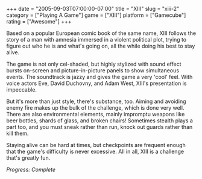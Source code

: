 +++
date = "2005-09-03T07:00:00-07:00"
title = "XIII"
slug = "xiii-2"
category = ["Playing A Game"]
game = ["XIII"]
platform = ["Gamecube"]
rating = ["Awesome"]
+++

Based on a popular European comic book of the same name, XIII follows the story of a man with amnesia immersed in a violent political plot, trying to figure out who he is and what's going on, all the while doing his best to stay alive.

The game is not only cel-shaded, but highly stylized with sound effect bursts on-screen and picture-in-picture panels to show simultaneous events.  The soundtrack is jazzy and gives the game a very 'cool' feel.  With voice actors Eve, David Duchovny, and Adam West, XIII's presentation is impeccable.

But it's more than just style, there's substance, too.  Aiming and avoiding enemy fire makes up the bulk of the challenge, which is done very well.  There are also environmental elements, mainly impromptu weapons like beer bottles, shards of glass, and broken chairs!  Sometimes stealth plays a part too, and you must sneak rather than run, knock out guards rather than kill them.

Staying alive can be hard at times, but checkpoints are frequent enough that the game's difficulty is never excessive.  All in all, XIII is a challenge that's greatly fun.

<i>Progress: Complete</i>